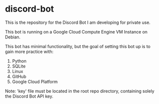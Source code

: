 # discord-bot
This is the repository for the Discord Bot I am developing for private use.

This bot is running on a Google Cloud Compute Engine VM Instance on Debian.

This bot has minimal functionality, but the goal of setting this bot up is to gain more practice with:

1. Python
2. SQLite
3. Linux
4. GitHub
5. Google Cloud Platform

Note: 'key' file must be located in the root repo directory, containing solely the Discord Bot API key.
